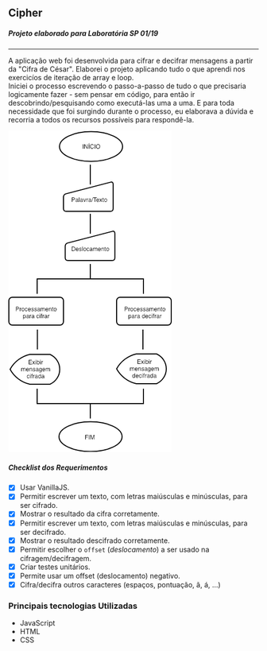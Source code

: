 ## Cipher

##### Projeto elaborado para Laboratória SP 01/19

---

A aplicação web foi desenvolvida para cifrar e decifrar mensagens a partir da "Cifra de César".
Elaborei o projeto aplicando tudo o que aprendi nos exercicíos de iteração de array e loop. <br>
Iniciei o processo escrevendo o passo-a-passo de tudo o que precisaria logicamente fazer - sem pensar em código, para então ir descobrindo/pesquisando como executá-las uma a uma. E para toda necessidade que foi surgindo durante o processo, eu elaborava a dúvida e recorria a todos os recursos possíveis para respondê-la.

![alt text](https://github.com/tmcamillo/caesar-cipher/blob/master/Cipher.png "Flowchart Cipher")

##### Checklist dos Requerimentos

- [x] Usar VanillaJS.
- [x] Permitir escrever um texto, com letras maiúsculas e minúsculas, para ser cifrado.
- [x] Mostrar o resultado da cifra corretamente.
- [x] Permitir escrever um texto, com letras maiúsculas e minúsculas, para ser decifrado.
- [x] Mostrar o resultado descifrado corretamente.
- [x] Permitir escolher o `offset` (_deslocamento_) a ser usado na cifragem/decifragem.
- [x] Criar testes unitários.
- [x] Permite usar um offset (deslocamento) negativo.
- [x] Cifra/decifra outros caracteres (espaços, pontuação, ã, á, ...)

### Principais tecnologias Utilizadas

- JavaScript
- HTML
- CSS
